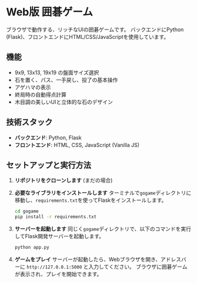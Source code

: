 # Web版 囲碁ゲーム

ブラウザで動作する、リッチなUIの囲碁ゲームです。
バックエンドにPython (Flask)、フロントエンドにHTML/CSS/JavaScriptを使用しています。

## 機能

- 9x9, 13x13, 19x19 の盤面サイズ選択
- 石を置く、パス、一手戻し、投了の基本操作
- アゲハマの表示
- 終局時の自動得点計算
- 木目調の美しいUIと立体的な石のデザイン

## 技術スタック

- **バックエンド**: Python, Flask
- **フロントエンド**: HTML, CSS, JavaScript (Vanilla JS)

## セットアップと実行方法

1. **リポジトリをクローンします** (まだの場合)

2. **必要なライブラリをインストールします**
   ターミナルで`gogame`ディレクトリに移動し、`requirements.txt`を使ってFlaskをインストールします。
   ```bash
   cd gogame
   pip install -r requirements.txt
   ```

3. **サーバーを起動します**
   同じく`gogame`ディレクトリで、以下のコマンドを実行してFlask開発サーバーを起動します。
   ```bash
   python app.py
   ```

4. **ゲームをプレイ**
   サーバーが起動したら、Webブラウザを開き、アドレスバーに `http://127.0.0.1:5000` と入力してください。
   ブラウザに囲碁ゲームが表示され、プレイを開始できます。
